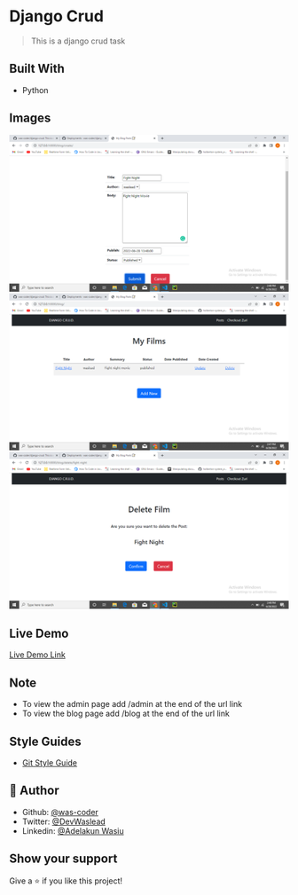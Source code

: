 # Django Crud

> This is a django crud task

## Built With

- Python

## Images

![Create Blog](./I4G0028685VH/blog/image/blog1.png)
![List Blog](./I4G0028685VH/blog/image/blog2.png)
![Delete Blog](./I4G0028685VH/blog/image/blog3.png)

## Live Demo

[Live Demo Link](https://was-coder.github.io/django-crud/)

## Note

- To view the admin page add /admin at the end of the url link
- To view the blog page add /blog at the end of the url link

## Style Guides

- [Git Style Guide](https://udacity.github.io/git-styleguide/)

## 👤 Author

- Github: [@was-coder](https://github.com/was-coder)
- Twitter: [@DevWaslead](https://twitter.com/DevWaslead)
- Linkedin: [@Adelakun Wasiu](https://www.linkedin.com/in/wasiu-adelakun-1a2a5b1a6/)

## Show your support

Give a ⭐️ if you like this project!
